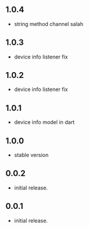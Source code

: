 ## 1.0.4

* string method channel salah

## 1.0.3

* device info listener fix

## 1.0.2

* device info listener fix

## 1.0.1

* device info model in dart

## 1.0.0

* stable version

## 0.0.2

* initial release.

## 0.0.1

* initial release.
